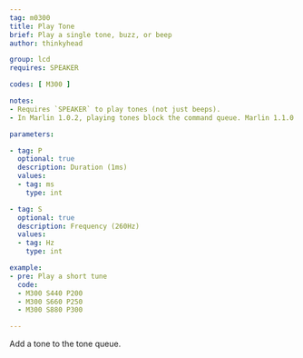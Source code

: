 ```yaml
---
tag: m0300
title: Play Tone
brief: Play a single tone, buzz, or beep
author: thinkyhead

group: lcd
requires: SPEAKER

codes: [ M300 ]

notes:
- Requires `SPEAKER` to play tones (not just beeps).
- In Marlin 1.0.2, playing tones block the command queue. Marlin 1.1.0 uses a tone queue and background tone player to keep the command buffer from being blocked by playing tones.

parameters:

- tag: P
  optional: true
  description: Duration (1ms)
  values:
  - tag: ms
    type: int

- tag: S
  optional: true
  description: Frequency (260Hz)
  values:
  - tag: Hz
    type: int

example:
- pre: Play a short tune
  code:
  - M300 S440 P200
  - M300 S660 P250
  - M300 S880 P300

---
```


Add a tone to the tone queue.
